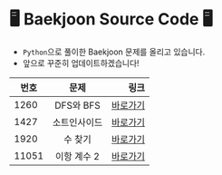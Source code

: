 # 🖥️ Baekjoon Source Code 🖥️

- `Python`으로 풀이한 Baekjoon 문제를 올리고 있습니다.
- 앞으로 꾸준히 업데이트하겠습니다!


| 번호 | 문제 | 링크 |
|---|:---:|---:|
| 1260 | DFS와 BFS | [바로가기](https://www.acmicpc.net/problem/1260) |
| 1427 | 소트인사이드 | [바로가기](https://www.acmicpc.net/problem/1427) |
| 1920 | 수 찾기 | [바로가기](https://www.acmicpc.net/problem/1920) |
| 11051 | 이항 계수 2 | [바로가기](https://www.acmicpc.net/problem/11051) |
